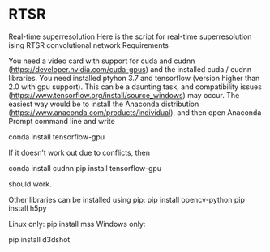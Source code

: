 # RTSR
Real-time superresolution
Here is the script for real-time superresolution ising RTSR convolutional network
Requirements 


You need a video card with support for cuda and cudnn (https://developer.nvidia.com/cuda-gpus) and the installed cuda / cudnn libraries. You need installed ptyhon 3.7 and tensorflow (version higher than 2.0 with gpu support). This can be a daunting task, and compatibility issues (https://www.tensorflow.org/install/source_windows) may occur. The easiest way would be to install the Anaconda distribution (https://www.anaconda.com/products/individual), and then open Anaconda Prompt command line and write


conda install tensorflow-gpu


If it doesn’t work out due to conflicts, then


conda install cudnn
pip install tensorflow-gpu


should work.


Other libraries can be installed using pip:
pip install opencv-python
pip install h5py

Linux only:
pip install mss
Windows only:


pip install d3dshot

